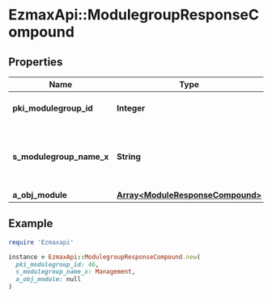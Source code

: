 # EzmaxApi::ModulegroupResponseCompound

## Properties

| Name | Type | Description | Notes |
| ---- | ---- | ----------- | ----- |
| **pki_modulegroup_id** | **Integer** | The unique ID of the Modulegroup |  |
| **s_modulegroup_name_x** | **String** | The name of the Modulegroup in the language of the requester |  |
| **a_obj_module** | [**Array&lt;ModuleResponseCompound&gt;**](ModuleResponseCompound.md) |  | [optional] |

## Example

```ruby
require 'Ezmaxapi'

instance = EzmaxApi::ModulegroupResponseCompound.new(
  pki_modulegroup_id: 46,
  s_modulegroup_name_x: Management,
  a_obj_module: null
)
```

